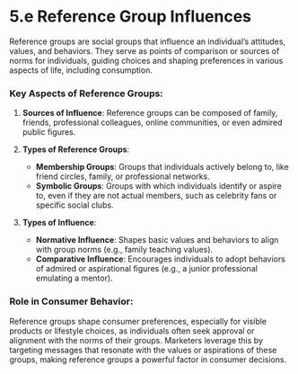 # 5.e Reference Group Influences

Reference groups are social groups that influence an individual’s attitudes, values, and behaviors. They serve as points of comparison or sources of norms for individuals, guiding choices and shaping preferences in various aspects of life, including consumption.

### Key Aspects of Reference Groups:

1. **Sources of Influence**: Reference groups can be composed of family, friends, professional colleagues, online communities, or even admired public figures.
   
2. **Types of Reference Groups**:
   - **Membership Groups**: Groups that individuals actively belong to, like friend circles, family, or professional networks.
   - **Symbolic Groups**: Groups with which individuals identify or aspire to, even if they are not actual members, such as celebrity fans or specific social clubs.

3. **Types of Influence**:
   - **Normative Influence**: Shapes basic values and behaviors to align with group norms (e.g., family teaching values).
   - **Comparative Influence**: Encourages individuals to adopt behaviors of admired or aspirational figures (e.g., a junior professional emulating a mentor).

### Role in Consumer Behavior:
Reference groups shape consumer preferences, especially for visible products or lifestyle choices, as individuals often seek approval or alignment with the norms of their groups. Marketers leverage this by targeting messages that resonate with the values or aspirations of these groups, making reference groups a powerful factor in consumer decisions.

